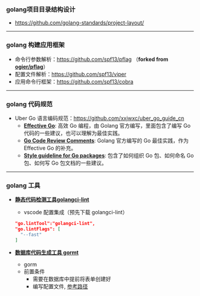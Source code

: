 ### golang项目目录结构设计

* https://github.com/golang-standards/project-layout/



****



### golang 构建应用框架

* 命令行参数解析：https://github.com/spf13/pflag （**forked from [ogier/pflag](https://github.com/ogier/pflag)**）
* 配置文件解析：https://github.com/spf13/viper
* 应用命令行框架：https://github.com/spf13/cobra



****



### golang 代码规范

* Uber Go 语言编码规范：https://github.com/xxjwxc/uber_go_guide_cn
  * **[Effective Go](https://go.dev/doc/effective_go)**: 高效 Go 编程，由 Golang 官方编写，里面包含了编写 Go 代码的一些建议，也可以理解为最佳实践。
  * **[Go Code Review Comments](https://github.com/golang/go/wiki/CodeReviewComments)**: Golang 官方编写的 Go 最佳实践，作为 Effective Go 的补充。
  * **[Style guideline for Go packages](https://rakyll.org/style-packages)**: 包含了如何组织 Go 包、如何命名 Go 包、如何写 Go 包文档的一些建议。



****



### golang 工具
  * **[静态代码检测工具golangci-lint](https://github.com/golangci/golangci-lint)**
    * vscode 配置集成（预先下载 golangci-lint）

    ```json
    "go.lintTool":"golangci-lint",
    "go.lintFlags": [
      "--fast"
    ]
    ```

  * **[数据库代码生成工具 gormt](https://github.com/xxjwxc/gormt)**
    * gorm
    * 前置条件
      * 需要在数据库中提前将表单创建好
      * 编写配置文件, [参考路径](https://github.com/xxjwxc/gormt/blob/master/README_zh_cn.md) 